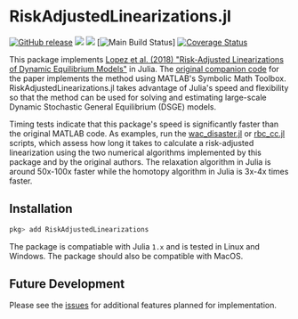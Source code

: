 # RiskAdjustedLinearizations.jl

[![GitHub release](https://img.shields.io/github/release/chenwilliam77/RiskAdjustedLinearizations.jl.svg)](https://github.com/chenwilliam77/RiskAdjustedLinearizations.jl/releases/latest)
[![](https://img.shields.io/badge/docs-stable-3f51b5.svg)](https://chenwilliam77.github.io/RiskAdjustedLinearizations.jl/stable)
[![](https://img.shields.io/badge/docs-dev-3f51b5.svg)](https://chenwilliam77.github.io/RiskAdjustedLinearizations.jl/dev)
[![Main Build Status](https://github.com/chenwilliam77/RiskAdjustedLinearizations.jl/workflows/.github/workflows/test.yml/badge.svg?branch=main)]<!--(https://github.com/chenwilliam77/RiskAdjustedLinearizations.jl/actions)-->
[![Coverage Status](https://coveralls.io/repos/github/chenwilliam77/RiskAdjustedLinearizations.jl/badge.svg?branch=main)](https://coveralls.io/github/chenwilliam77/RiskAdjustedLinearizations.jl?branch=main)

This package implements [Lopez et al. (2018) "Risk-Adjusted Linearizations of Dynamic Equilibrium Models"](https://ideas.repec.org/p/bfr/banfra/702.html) in Julia. The [original companion code](https://github.com/fvazquezgrande/gen_affine) for the paper implements the method using MATLAB's Symbolic Math Toolbox. RiskAdjustedLinearizations.jl takes advantage of Julia's speed and flexibility so that the method can be used for solving and estimating large-scale Dynamic Stochastic General Equilibrium (DSGE) models.

Timing tests indicate that this package's speed is significantly faster than the original MATLAB code.
As examples, run the [wac_disaster.jl](https://github.com/chenwilliam77/RiskAdjustedLinearizations.jl/tree/main/examples/matlab_timing_test/wac_disaster.jl) or [rbc_cc.jl](https://github.com/chenwilliam77/RiskAdjustedLinearizations.jl/tree/main/examples/matlab_timing_test/rbc_cc.jl) scripts, which assess how long it takes to calculate a risk-adjusted linearization using the two numerical algorithms
implemented by this package and by the original authors.
The relaxation algorithm in Julia is around 50x-100x faster while the homotopy algorithm in Julia is 3x-4x times faster.

## Installation

```julia
pkg> add RiskAdjustedLinearizations
```

The package is compatiable with Julia `1.x` and is tested in Linux and Windows. The package should also be compatible with MacOS.


## Future Development

Please see the [issues](https://github.com/chenwilliam77/RiskAdjustedLinearizations/issues) for additional features planned for implementation.
